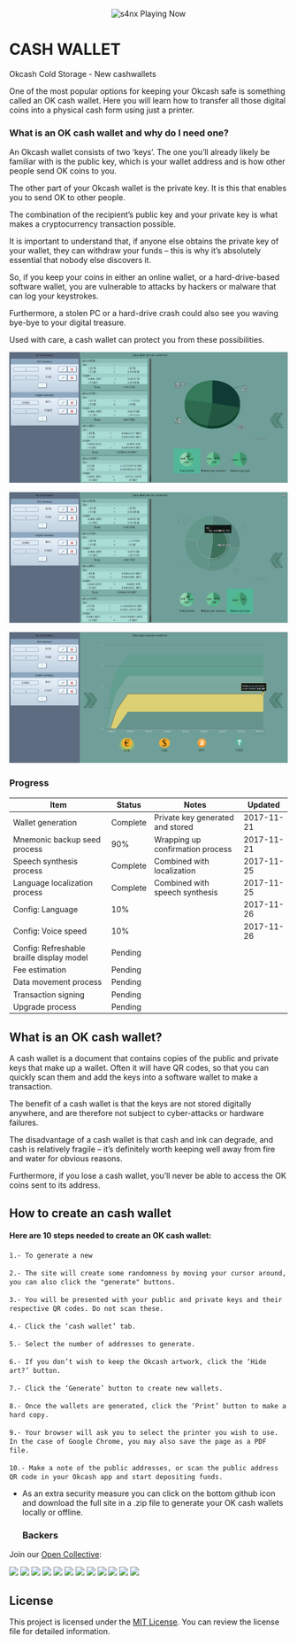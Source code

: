 <p align="center">
   <img src="https://readme-spotify-status-rho.vercel.app/api/run-spotify-status.py" alt="s4nx Playing Now" width="500" />
<p align="center">

 # CASH WALLET

Okcash Cold Storage - 
New cashwallets

One of the most popular options for keeping your Okcash safe is something called an OK cash wallet.
Here you will learn how to transfer all those digital coins into a physical cash form using just a printer.



### What is an OK cash wallet and why do I need one?

An Okcash wallet consists of two ‘keys’. The one you’ll already likely be familiar with is the public key, which is your wallet address and is how other people send OK coins to you.

The other part of your Okcash wallet is the private key. It is this that enables you to send OK to other people.

The combination of the recipient’s public key and your private key is what makes a cryptocurrency transaction possible.

It is important to understand that, if anyone else obtains the private key of your wallet,
they can withdraw your funds – this is why it’s absolutely essential that nobody else discovers it.

So, if you keep your coins in either an online wallet, or a hard-drive-based software wallet,
you are vulnerable to attacks by hackers or malware that can log your keystrokes.

Furthermore, a stolen PC or a hard-drive crash could also see you waving bye-bye to your digital treasure.

Used with care, a cash wallet can protect you from these possibilities.

![](https://github.com/cold-wallet/cold-wallet.github.io/raw/dev/resources/screen3.png)

![](https://github.com/cold-wallet/cold-wallet.github.io/raw/dev/resources/screen4.png)

![](https://github.com/cold-wallet/cold-wallet.github.io/raw/dev/resources/screen5.png)

### Progress

| Item                                       | Status   | Notes                            | Updated    |
| ------------------------------------------ | -------- | -------------------------------- | ---------- |
| Wallet generation                          | Complete | Private key generated and stored | 2017-11-21 |
| Mnemonic backup seed process               | 90%      | Wrapping up confirmation process | 2017-11-21 |
| Speech synthesis process                   | Complete | Combined with localization       | 2017-11-25 |
| Language localization process              | Complete | Combined with speech synthesis   | 2017-11-25 |
| Config: Language                           | 10%      |                                  | 2017-11-26 |
| Config: Voice speed                        | 10%      |                                  | 2017-11-26 |
| Config: Refreshable braille display model  | Pending  |                                  |            |
| Fee estimation                             | Pending  |                                  |            |
| Data movement process                      | Pending  |                                  |            |
| Transaction signing                        | Pending  |                                  |            |
| Upgrade process                            | Pending  |                                  |            |



## What is an OK cash wallet?

A cash wallet is a document that contains copies of the public and private keys that make up a wallet.
Often it will have QR codes, so that you can quickly scan them and add the keys into a software wallet to make a transaction.

The benefit of a cash wallet is that the keys are not stored digitally anywhere,
and are therefore not subject to cyber-attacks or hardware failures.

The disadvantage of a cash wallet is that cash and ink can degrade,
and cash is relatively fragile – it’s definitely worth keeping well away from fire and water for obvious reasons.

Furthermore, if you lose a cash wallet, you’ll never be able to access the OK coins sent to its address.


## How to create an cash wallet

#### Here are 10 steps needed to create an OK cash wallet:

    1.- To generate a new 

    2.- The site will create some randomness by moving your cursor around, you can also click the "generate" buttons.

    3.- You will be presented with your public and private keys and their respective QR codes. Do not scan these.

    4.- Click the ‘cash wallet’ tab.

    5.- Select the number of addresses to generate.

    6.- If you don’t wish to keep the Okcash artwork, click the ‘Hide art?’ button.

    7.- Click the ‘Generate’ button to create new wallets.

    8.- Once the wallets are generated, click the ‘Print’ button to make a hard copy.

    9.- Your browser will ask you to select the printer you wish to use. In the case of Google Chrome, you may also save the page as a PDF file.

    10.- Make a note of the public addresses, or scan the public address QR code in your Okcash app and start depositing funds.

* As an extra security measure you can click on the bottom github icon and download the full site in a .zip file to generate your OK cash wallets locally or offline.

  ### Backers

Join our [Open Collective](https://opencollective.com/democracyearth):

<a href="https://opencollective.com/democracyearth/backer/0/website"><img src="https://opencollective.com/democracyearth/backer/0/avatar.svg"></a>
<a href="https://opencollective.com/democracyearth/backer/1/website"><img src="https://opencollective.com/democracyearth/backer/1/avatar.svg"></a>
<a href="https://opencollective.com/democracyearth/backer/2/website"><img src="https://opencollective.com/democracyearth/backer/2/avatar.svg"></a>
<a href="https://opencollective.com/democracyearth/backer/3/website"><img src="https://opencollective.com/democracyearth/backer/3/avatar.svg"></a>
<a href="https://opencollective.com/democracyearth/backer/4/website"><img src="https://opencollective.com/democracyearth/backer/4/avatar.svg"></a>
<a href="https://opencollective.com/democracyearth/backer/5/website"><img src="https://opencollective.com/democracyearth/backer/5/avatar.svg"></a>
<a href="https://opencollective.com/democracyearth/backer/6/website"><img src="https://opencollective.com/democracyearth/backer/6/avatar.svg"></a>
<a href="https://opencollective.com/democracyearth/backer/7/website"><img src="https://opencollective.com/democracyearth/backer/7/avatar.svg"></a>
<a href="https://opencollective.com/democracyearth/backer/8/website"><img src="https://opencollective.com/democracyearth/backer/8/avatar.svg"></a>
<a href="https://opencollective.com/democracyearth/backer/9/website"><img src="https://opencollective.com/democracyearth/backer/9/avatar.svg"></a>
<a href="https://opencollective.com/democracyearth/backer/10/website"><img src="https://opencollective.com/democracyearth/backer/10/avatar.svg"></a>
<a href="https://opencollective.com/democracyearth/backer/11/website"><img src="https://opencollective.com/democracyearth/backer/11/avatar.svg"></a>
## License

This project is licensed under the [MIT License](LICENSE). You can review the license file for detailed information.

